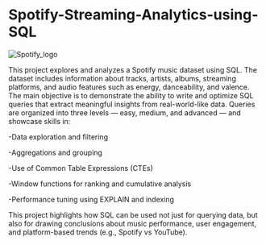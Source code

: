 # Spotify-Streaming-Analytics-using-SQL
  ![Spotify_logo](https://github.com/user-attachments/assets/7ba0049c-e639-45f5-a54b-310b58d3f8e0)


This project explores and analyzes a Spotify music dataset using SQL. The dataset includes information about tracks, artists, albums, streaming platforms, and audio features such as energy, danceability, and valence. The main objective is to demonstrate the ability to write and optimize SQL queries that extract meaningful insights from real-world-like data. Queries are organized into three levels — easy, medium, and advanced — and showcase skills in:

-Data exploration and filtering

-Aggregations and grouping

-Use of Common Table Expressions (CTEs)

-Window functions for ranking and cumulative analysis

-Performance tuning using EXPLAIN and indexing

This project highlights how SQL can be used not just for querying data, but also for drawing conclusions about music performance, user engagement, and platform-based trends (e.g., Spotify vs YouTube).

